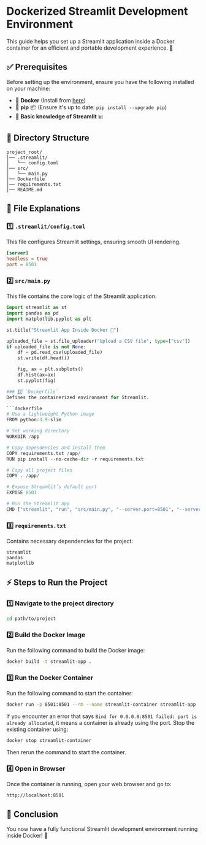 # Dockerized Streamlit Development Environment

This guide helps you set up a Streamlit application inside a Docker container for an efficient and portable development experience. 🚀

## ✅ Prerequisites
Before setting up the environment, ensure you have the following installed on your machine:

- 🔹 **Docker** (Install from [here](https://docs.docker.com/get-docker/))
- 🔹 **pip** 📦 (Ensure it's up to date: `pip install --upgrade pip`)
- 🔹 **Basic knowledge of Streamlit** 📊

## 📂 Directory Structure
```
project_root/
│── .streamlit/
│   └── config.toml
│── src/
│   └── main.py
│── Dockerfile
│── requirements.txt
│── README.md
```

## 📜 File Explanations
### 1️⃣ `.streamlit/config.toml`
This file configures Streamlit settings, ensuring smooth UI rendering.

```toml
[server]
headless = true
port = 8501
```

### 2️⃣ `src/main.py`
This file contains the core logic of the Streamlit application.

```python
import streamlit as st
import pandas as pd
import matplotlib.pyplot as plt

st.title("Streamlit App Inside Docker 🚀")

uploaded_file = st.file_uploader("Upload a CSV file", type=["csv"])
if uploaded_file is not None:
    df = pd.read_csv(uploaded_file)
    st.write(df.head())

    fig, ax = plt.subplots()
    df.hist(ax=ax)
    st.pyplot(fig)

### 2️⃣ `Dockerfile`
Defines the containerized environment for Streamlit.

```dockerfile
# Use a lightweight Python image
FROM python:3.9-slim  

# Set working directory
WORKDIR /app  

# Copy dependencies and install them
COPY requirements.txt /app/  
RUN pip install --no-cache-dir -r requirements.txt  

# Copy all project files
COPY . /app/  

# Expose Streamlit’s default port
EXPOSE 8501  

# Run the Streamlit app
CMD ["streamlit", "run", "src/main.py", "--server.port=8501", "--server.address=0.0.0.0"]
```

### 3️⃣ `requirements.txt`
Contains necessary dependencies for the project:

```
streamlit
pandas
matplotlib
```

## ⚡ Steps to Run the Project
### 1️⃣ **Navigate to the project directory**
```sh
cd path/to/project
```

### 2️⃣ Build the Docker Image
Run the following command to build the Docker image:
```sh
docker build -t streamlit-app .
```

### 3️⃣ Run the Docker Container
Run the following command to start the container:
```sh
docker run -p 8501:8501 --rm --name streamlit-container streamlit-app
```

If you encounter an error that says `Bind for 0.0.0.0:8501 failed: port is already allocated`, it means a container is already using the port. Stop the existing container using:
```sh
docker stop streamlit-container
```
Then rerun the command to start the container.

### 4️⃣ Open in Browser
Once the container is running, open your web browser and go to:
```
http://localhost:8501
```

## 🎯 Conclusion
You now have a fully functional Streamlit development environment running inside Docker! 🚀

